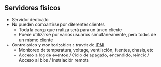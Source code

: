 ## Servidores físicos

* Servidor dedicado
* No pueden compartirse por diferentes clientes
	* Toda la carga que realiza será para un único cliente
	* Puede utilizarse por varios usuarios simultáneamente, pero todos de un mismo cliente
* Controlables y monitorizables a través de [IPMI](https://en.wikipedia.org/wiki/Intelligent_Platform_Management_Interface)
	* Monitoreo de temperatura, voltage, ventilación, fuentes, chasis, etc
	* Acceso a log de eventos / Ciclo de apagado, encendido, reincio / Acceso al bios / Instalación remota

